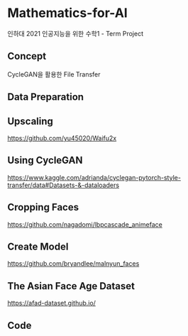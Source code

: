 # Mathematics-for-AI
인하대 2021 인공지능을 위한 수학1 - Term Project

## Concept
CycleGAN을 활용한 File Transfer

## Data Preparation

## Upscaling
https://github.com/yu45020/Waifu2x 

## Using CycleGAN
https://www.kaggle.com/adrianda/cyclegan-pytorch-style-transfer/data#Datasets-&-dataloaders 

## Cropping Faces
https://github.com/nagadomi/lbpcascade_animeface
  
## Create Model
https://github.com/bryandlee/malnyun_faces

## The Asian Face Age Dataset
https://afad-dataset.github.io/

## Code 
